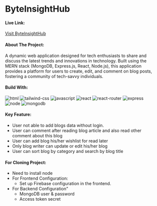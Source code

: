 # ByteInsightHub

#### Live Link:
[Visit ByteInsightHub](https://rococo-kheer-b232e7.netlify.app/)

#### About The Project:
A dynamic web application designed for tech enthusiasts to share and discuss the latest trends and innovations in technology. Built using the MERN stack (MongoDB, Express.js, React, Node.js), this application provides a platform for users to create, edit, and comment on blog posts, fostering a community of tech-savvy individuals.

#### Build With: 
![html](https://img.shields.io/badge/HTML5-E34F26?style=for-the-badge&logo=html5&logoColor=white)
![tailwind-css](https://img.shields.io/badge/tailwind_css-06B6D4?style=for-the-badge&logo=tailwind-css&logoColor=white)
![javascript](https://img.shields.io/badge/JavaScript-323330?style=for-the-badge&logo=javascript&logoColor=F7DF1E)
![react](https://img.shields.io/badge/React-20232A?style=for-the-badge&logo=react&logoColor=61DAFB)
![react-router](https://img.shields.io/badge/React_Router-CA4245?style=for-the-badge&logo=react-router&logoColor=white)
![express](https://img.shields.io/badge/express-051A5C?style=for-the-badge&logo=express&logoColor=white)
![node](https://img.shields.io/badge/node-74AC5F?style=for-the-badge&logo=node.js&logoColor=white)
![mongodb](https://img.shields.io/badge/mongodb-00EB63?style=for-the-badge&logo=mongodb&logoColor=white)


#### Key Feature:
- User not able to add blogs data without login.
- User can comment after reading blog article and also read other comment about this blog
- User can add blog his/her wishlist for read later
- Only blog writer can update or edit his/her blog
- User can sort blog by category and search by blog title


#### For Cloning Project:
- Need to install node
- For Frontend Configuration:
    - Set up Firebase configuration in the frontend.
- For Backend Configuration"
    - MongoDB user & password
    - Access token secret

